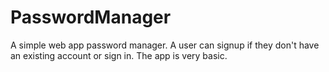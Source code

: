 # PasswordManager
A simple web app password manager.
A user can signup if they don't have an existing account or sign in. The app is very basic.
